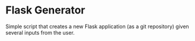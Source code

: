 # Flask Generator
Simple script that creates a new Flask application (as a git repository) given several inputs from the user.